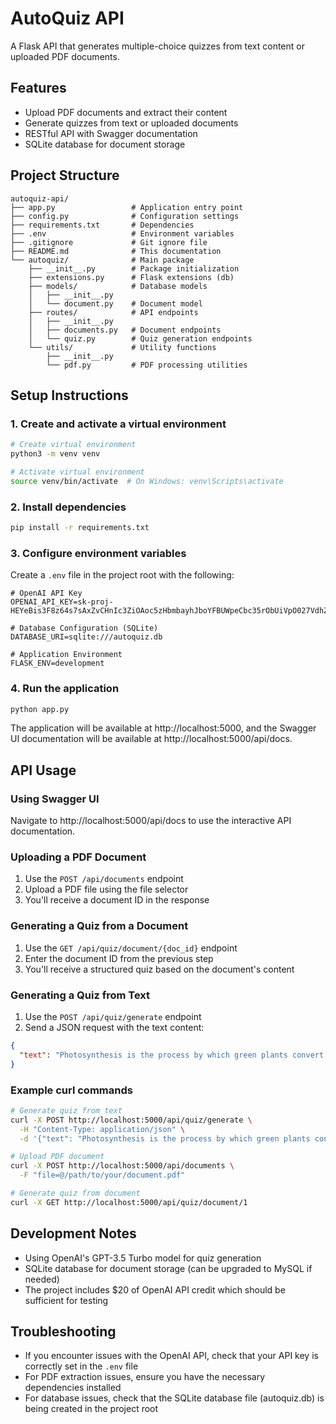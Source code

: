# AutoQuiz API

A Flask API that generates multiple-choice quizzes from text content or uploaded PDF documents.

## Features

- Upload PDF documents and extract their content
- Generate quizzes from text or uploaded documents
- RESTful API with Swagger documentation
- SQLite database for document storage

## Project Structure

```
autoquiz-api/
├── app.py                 # Application entry point
├── config.py              # Configuration settings
├── requirements.txt       # Dependencies
├── .env                   # Environment variables
├── .gitignore             # Git ignore file
├── README.md              # This documentation
└── autoquiz/              # Main package
    ├── __init__.py        # Package initialization
    ├── extensions.py      # Flask extensions (db)
    ├── models/            # Database models
    │   ├── __init__.py
    │   └── document.py    # Document model
    ├── routes/            # API endpoints
    │   ├── __init__.py
    │   ├── documents.py   # Document endpoints
    │   └── quiz.py        # Quiz generation endpoints
    └── utils/             # Utility functions
        ├── __init__.py
        └── pdf.py         # PDF processing utilities
```

## Setup Instructions

### 1. Create and activate a virtual environment

```bash
# Create virtual environment
python3 -m venv venv

# Activate virtual environment
source venv/bin/activate  # On Windows: venv\Scripts\activate
```

### 2. Install dependencies

```bash
pip install -r requirements.txt
```

### 3. Configure environment variables

Create a `.env` file in the project root with the following:

```
# OpenAI API Key
OPENAI_API_KEY=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

# Database Configuration (SQLite)
DATABASE_URI=sqlite:///autoquiz.db

# Application Environment
FLASK_ENV=development
```

### 4. Run the application

```bash
python app.py
```

The application will be available at http://localhost:5000, and the Swagger UI documentation will be available at http://localhost:5000/api/docs.

## API Usage

### Using Swagger UI
Navigate to http://localhost:5000/api/docs to use the interactive API documentation.

### Uploading a PDF Document
1. Use the `POST /api/documents` endpoint
2. Upload a PDF file using the file selector
3. You'll receive a document ID in the response

### Generating a Quiz from a Document
1. Use the `GET /api/quiz/document/{doc_id}` endpoint
2. Enter the document ID from the previous step
3. You'll receive a structured quiz based on the document's content

### Generating a Quiz from Text
1. Use the `POST /api/quiz/generate` endpoint
2. Send a JSON request with the text content:
```json
{
  "text": "Photosynthesis is the process by which green plants convert sunlight into chemical energy."
}
```

### Example curl commands

```bash
# Generate quiz from text
curl -X POST http://localhost:5000/api/quiz/generate \
  -H "Content-Type: application/json" \
  -d '{"text": "Photosynthesis is the process by which green plants convert sunlight into chemical energy."}'

# Upload PDF document
curl -X POST http://localhost:5000/api/documents \
  -F "file=@/path/to/your/document.pdf"

# Generate quiz from document
curl -X GET http://localhost:5000/api/quiz/document/1
```

## Development Notes

- Using OpenAI's GPT-3.5 Turbo model for quiz generation
- SQLite database for document storage (can be upgraded to MySQL if needed)
- The project includes $20 of OpenAI API credit which should be sufficient for testing

## Troubleshooting

- If you encounter issues with the OpenAI API, check that your API key is correctly set in the `.env` file
- For PDF extraction issues, ensure you have the necessary dependencies installed
- For database issues, check that the SQLite database file (autoquiz.db) is being created in the project root
